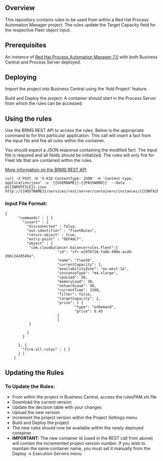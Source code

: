 ## Overview

This repository contains rules to be used from within a Red Hat Process Automation Manager project. The rules update the Target Capacity field for the respective Fleet object input.

## Prerequisites

An instance of [Red Hat Process Automation Manager 7.0](https://access.redhat.com/documentation/en-us/red_hat_process_automation_manager/7.0/) with both Business Central and Process Server deployed.

## Deploying

Import the project into Business Central using the 'Add Project' feature.

Build and Deploy the project. A container should start in the Process Server from which the rules can be accessed.

## Using the rules

Use the BRMS REST API to access the rules. Below is the appropriate command to for this particular application. This call will insert a fact from the input file and fire all rules within the container.

You should expect a JSON response containing the modified fact. The input file is required and all fields should be initialized. The rules will only fire for Fleet Ids that are contained within the rules.

[More information on the BRMS REST API](https://access.redhat.com/documentation/en-us/red_hat_decision_manager/7.0/html/installing_and_configuring_red_hat_business_optimizer/optimizer-rest-api-for-execution-server-con)
```
curl -X POST -H 'X-KIE-ContentType: JSON' -H 'Content-type: application/json' -u '{{USERNAME}}:{{PASSWORD}}' --data @{{INPUTFILE}}.json http://{{HOSTNAME}}/services/rest/server/containers/instances/{{CONTAINER_ID}}
```
### Input File Format:
```
{
      "commands" : [ {
        "insert" : {
          "disconnected" : false,
          "out-identifier" : "fleetRules",
          "return-object" : true,
          "entry-point" : "DEFAULT",
          "object" : {
           "com.cloudbalancer.balancerrules.Fleet":{
                        "id": "sfr-e297b726-fa8b-490e-acdd-2b6c2420549a",
                        "name": "fleetD",
                        "currentCapacity": 1,
                        "availabilityZone": "eu-west-1a",
                        "instanceType": "m4.xlarge",
                        "cpuLoad": 30,
                        "memoryLoad": 30,
                        "networkLoad": 30,
                        "currentTime": 1500,
                        "filter": false,
                        "targetCapacity": 2,
                        "price": [ {
                                "type": "onDemand",
                                "price": 0.45
                        }
                        ]
           }

          }
        }

      }, {
        "fire-all-rules" : { }
      } ]
    }
```
## Updating the Rules

### To Update the Rules:
* From within the project in Business Central, access the rulesPAM.xls file
* Download the current version
* Update the decision table with your changes
* Upload the new version
* Increment the project version within the Project Settings menu
* Build and Deploy the project
* The new rules should now be available within the newly deployed container
* **IMPORTANT:** The new container id (used in the REST call from above) will contain the incremented project version number. If you wish to maintain the same container name, you must set it manually from the Deploy -> Execution Servers menu


